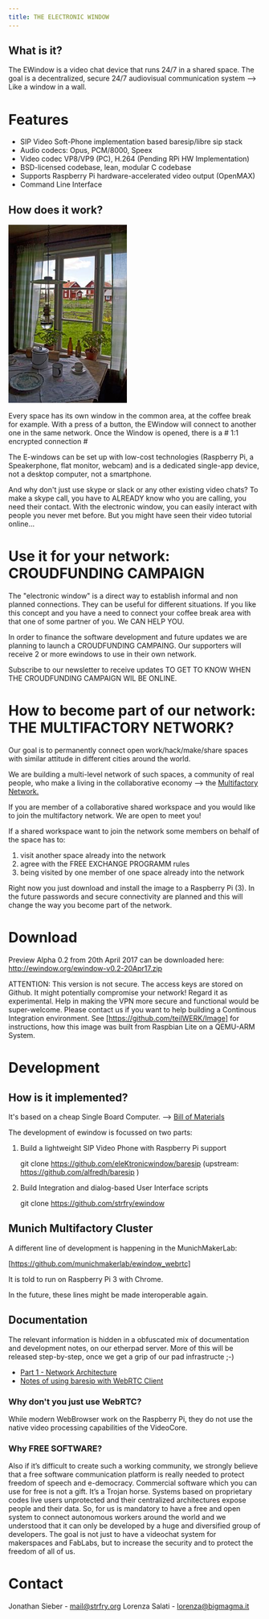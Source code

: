 ```yaml
---
title: THE ELECTRONIC WINDOW
---
```

## What is it?

The EWindow is a video chat device that runs 24/7 in a shared space.
The goal is a decentralized, secure 24/7 audiovisual communication system --> Like a window in a wall.

# Features

- SIP Video Soft-Phone implementation based baresip/libre sip stack
- Audio codecs: Opus, PCM/8000, Speex
- Video codec VP8/VP9 (PC), H.264 (Pending RPi HW Implementation)
- BSD-licensed codebase, lean, modular C codebase
- Supports Raspberry Pi hardware-accelerated video output (OpenMAX)
- Command Line Interface


## How does it work?

![the typical CASE di RINGHIERA, in North Italy. Every window is one in front of the other one and interaction is much more than in a flat.](Hackpad-D-export-09Dec2016_files/multifactory.jpg)

Every space has its own window in the common area, at the coffee break for example.
With a press of a button, the EWindow will connect to another one in the same network.
Once the Window is opened, there is a # 1:1 encrypted connection #

The E-windows can be set up with low-cost technologies (Raspberry Pi, a Speakerphone, flat monitor, webcam) and is a dedicated single-app device, not a desktop computer, not a smartphone.

And why don't just use skype or slack or any other existing video chats? To make a skype call, you have to ALREADY know who you are calling, you need their contact. With the electronic window, you can easily interact with people you never met before. But you might have seen their video tutorial online...


# Use it for your network: CROUDFUNDING CAMPAIGN

The "electronic window" is a direct way to establish informal and non planned connections. 
They can be useful for different situations.
If you like this concept and you have a need to connect your coffee break area with that one of some partner of you. 
We CAN HELP YOU.

In order to finance the software development and future updates we are planning to launch a CROUDFUNDING CAMPAING.
Our supporters will receive 2 or more ewindows to use in their own network.

Subscribe to our newsletter to receive updates TO GET TO KNOW WHEN THE CROUDFUNDING CAMPAIGN WIL BE ONLINE.



# How to become part of our network: THE MULTIFACTORY NETWORK?

Our goal is to permanently connect open work/hack/make/share spaces with similar attitude in different cities around the world.

We are building a multi-level network of such spaces, a community of real people, who make a living in the collaborative economy --> the [Multifactory Network.](MultiFactory.md)

If you are member of a collaborative shared workspace and you would like to join the multifactory network. 
We are open to meet you!

If a shared workspace want to join the network some members on behalf of the space has to:
1. visit another space already into the network
2. agree with the FREE EXCHANGE PROGRAMM rules
3. being visited by one member of one space already into the network

Right now you just download and install the image to a Raspberry Pi (3).
In the future passwords and secure connectivity are planned and this will change the way you become part of the network.

Download  
========

Preview Alpha 0.2 from 20th April 2017 can be downloaded here:
http://ewindow.org/ewindow-v0.2-20Apr17.zip

ATTENTION: This version is not secure. The access keys are stored on Github. It might potentially compromise your network!
Regard it as experimental.
Help in making the VPN more secure and functional would be super-welcome.
Please contact us if you want to help building a Continous Integration environment. 
See [https://github.com/teilWERK/Image] for instructions, how this image was built from Raspbian Lite on a QEMU-ARM System.


Development  
===========

## How is it implemented?

It's based on a cheap Single Board Computer. --> [Bill of Materials](manual/EWindow-BOM.md)

The development of ewindow is focussed on two parts:

1) Build a lightweight SIP Video Phone with Raspberry Pi support

    git clone https://github.com/eleKtronicwindow/baresip
    (upstream: https://github.com/alfredh/baresip )

2) Build Integration and dialog-based User Interface scripts

    git clone https://github.com/strfry/ewindow

## Munich Multifactory Cluster

A different line of development is happening in the MunichMakerLab:

[https://github.com/munichmakerlab/ewindow_webrtc]

It is told to run on Raspberry Pi 3 with Chrome.

In the future, these lines might be made interoperable again.

## Documentation

The relevant information is hidden in a obfuscated mix of documentation and development notes, on our etherpad server.
More of this will be released step-by-step, once we get a grip of our pad infrastructe ;-)

- [Part 1 - Network Architecture](manual/EWindow-1.md)
- [Notes of using baresip with WebRTC Client](devlog/EWindow-7-WebRTC.md)

### Why don't you just use WebRTC?

While modern WebBrowser work on the Raspberry Pi, they do not use the native video processing capabilities of the VideoCore.


### Why FREE SOFTWARE?

Also if it’s difficult to create such a working community, we strongly believe that a free software communication platform is really needed to protect freedom of speech and e-democracy. Commercial software which you can use for free is not a gift. It’s a Trojan horse. Systems based on proprietary codes live users unprotected and their centralized architectures expose people and their data.
So, for us is mandatory to have a free and open system to connect autonomous workers around the world and we understood that it can only be developed by a huge and diversified group of developers. The goal is not just to have a videochat system for makerspaces and FabLabs, but to increase the security and to protect the freedom of all of us.


Contact
=======

Jonathan Sieber - mail@strfry.org
Lorenza Salati - lorenza@bigmagma.it
